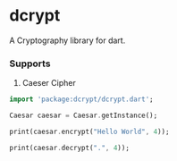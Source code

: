 # dcrypt
A Cryptography library for dart.

### Supports
1. Caeser Cipher
```dart
import 'package:dcrypt/dcrypt.dart';

Caesar caesar = Caesar.getInstance();

print(caesar.encrypt("Hello World", 4));

print(caesar.decrypt(".", 4));
```